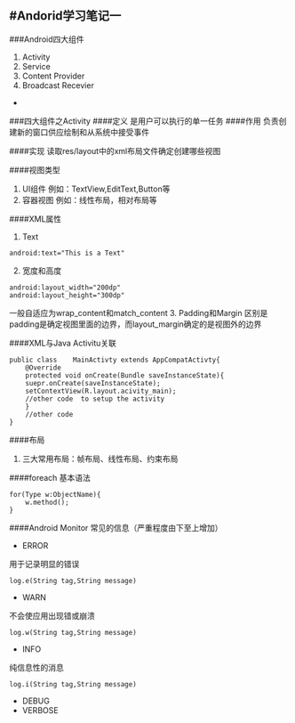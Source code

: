#Andorid学习笔记一
-
###Android四大组件
1. Activity
2. Service
3. Content Provider
4. Broadcast Recevier

-
###四大组件之Activity
####定义
是用户可以执行的单一任务
####作用
负责创建新的窗口供应绘制和从系统中接受事件

####实现
读取res/layout中的xml布局文件确定创建哪些视图

####视图类型
1. UI组件 例如：TextView,EditText,Button等
2. 容器视图 例如：线性布局，相对布局等

####XML属性
1. Text 

```
android:text="This is a Text"
```
2. 宽度和高度


```
android:layout_width="200dp"
android:layout_height="300dp"
```
一般自适应为wrap_content和match_content
3. Padding和Margin
区别是padding是确定视图里面的边界，而layout_margin确定的是视图外的边界

####XML与Java Activitu关联
```
public class	MainActivty extends AppCompatActivty{
	@Override
	protected void onCreate(Bundle saveInstanceState){
	suepr.onCreate(saveInstanceState);
	setContextView(R.layout.acivity_main);
	//other code  to setup the activity
	}
	//other code
}
```

####布局
1. 三大常用布局：帧布局、线性布局、约束布局

####foreach
基本语法

```
for(Type w:ObjectName){
	w.method();
}
```
####Android Monitor
常见的信息（严重程度由下至上增加）

- ERROR

用于记录明显的错误

```
log.e(String tag,String message)
```
- WARN

不会使应用出现错或崩溃

```
log.w(String tag,String message)
```

- INFO

纯信息性的消息

```
log.i(String tag,String message)
```

- DEBUG
- VERBOSE



